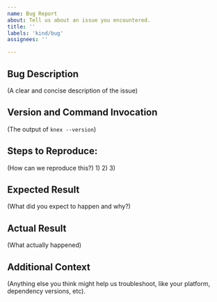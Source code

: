 ```yaml
---
name: Bug Report
about: Tell us about an issue you encountered.
title: ''
labels: 'kind/bug'
assignees: ''

---
```


## Bug Description
(A clear and concise description of the issue)

## Version and Command Invocation
(The output of `knex --version`)

## Steps to Reproduce:
(How can we reproduce this?)
1)
2)
3)

## Expected Result
(What did you expect to happen and why?)


## Actual Result
(What actually happened)


## Additional Context
(Anything else you think might help us troubleshoot, like your platform, dependency versions, etc).

